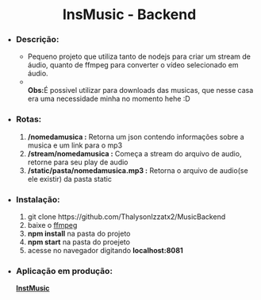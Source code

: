 <h1 align='center'>InsMusic - Backend</h1>

<ul>
  <li><h3>Descrição:</h3>
    <ul><li>Pequeno projeto que utiliza tanto de nodejs para criar um stream de áudio, quanto de ffmpeg para converter o vídeo selecionado em áudio.</li><li><br/><strong>Obs:</strong>É possivel utilizar para downloads das musicas, que nesse casa era uma necessidade minha no momento hehe :D</li></ul>
  </li>
  <li><h3>Rotas:</h3>
  <ol>
    <li><strong>/nomedamusica :</strong> Retorna um json contendo informações sobre a musica e um link para o mp3</li>
    <li><strong>/stream/nomedamusica :</strong> Começa a stream do arquivo de audio, retorne para seu play de audio</li>
    <li><strong>/static/pasta/nomedamusica.mp3 :</strong> Retorna o arquivo de audio(se ele existir) da pasta static</li>
  </ol>
  </li>
  <li><h3>Instalação:</h3>
    <ol>
      <li>git clone https://github.com/ThalysonIzzatx2/MusicBackend</li>
      <li>baixe o <a href="https://ffmpeg.org/download.html" title="ffmpeg">ffmpeg</a></li>
      <li><strong>npm install</strong> na pasta do projeto</li>
      <li><strong>npm start</strong> na pasta do proejeto</li>
      <li>acesse no navegador digitando <strong>localhost:8081</trong></li>
    </ol>
  </li>
  <li><h3>Aplicação em produção:</h3><a href="https://instmusic.herokuapp.com/" title="link for test">InstMusic</a></li>
</ul>


